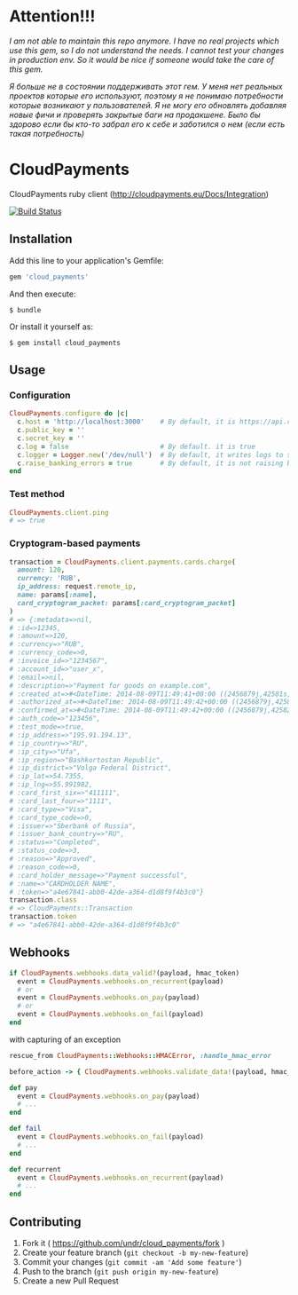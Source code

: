# Attention!!!

*I am not able to maintain this repo anymore. I have no real projects which use this gem, so I do not understand the needs. I cannot test your changes in production env. So it would be nice if someone would take the care of this gem.*

*Я больше не в состоянии поддерживать этот гем. У меня нет реальных проектов которые его используют, поэтому я не понимаю потребности которые возникают у пользователей. Я не могу его обновлять добавляя новые фичи и проверять закрытые баги на продакшене. Было бы здорово если бы кто-то забрал его к себе и заботился о нем (если есть такая потребность)*

# CloudPayments

CloudPayments ruby client (http://cloudpayments.eu/Docs/Integration)

[![Build Status](https://travis-ci.org/undr/cloud_payments.svg)](https://travis-ci.org/undr/cloud_payments)

## Installation

Add this line to your application's Gemfile:

```ruby
gem 'cloud_payments'
```

And then execute:

```
$ bundle
```

Or install it yourself as:

```
$ gem install cloud_payments
```

## Usage

### Configuration

```ruby
CloudPayments.configure do |c|
  c.host = 'http://localhost:3000'    # By default, it is https://api.cloudpayments.ru
  c.public_key = ''
  c.secret_key = ''
  c.log = false                       # By default. it is true
  c.logger = Logger.new('/dev/null')  # By default, it writes logs to stdout
  c.raise_banking_errors = true       # By default, it is not raising banking errors
end
```

### Test method

```ruby
CloudPayments.client.ping
# => true
```

### Cryptogram-based payments

```ruby
transaction = CloudPayments.client.payments.cards.charge(
  amount: 120,
  currency: 'RUB',
  ip_address: request.remote_ip,
  name: params[:name],
  card_cryptogram_packet: params[:card_cryptogram_packet]
)
# => {:metadata=>nil,
# :id=>12345,
# :amount=>120,
# :currency=>"RUB",
# :currency_code=>0,
# :invoice_id=>"1234567",
# :account_id=>"user_x",
# :email=>nil,
# :description=>"Payment for goods on example.com",
# :created_at=>#<DateTime: 2014-08-09T11:49:41+00:00 ((2456879j,42581s,0n),+0s,2299161j)>,
# :authorized_at=>#<DateTime: 2014-08-09T11:49:42+00:00 ((2456879j,42582s,0n),+0s,2299161j)>,
# :confirmed_at=>#<DateTime: 2014-08-09T11:49:42+00:00 ((2456879j,42582s,0n),+0s,2299161j)>,
# :auth_code=>"123456",
# :test_mode=>true,
# :ip_address=>"195.91.194.13",
# :ip_country=>"RU",
# :ip_city=>"Ufa",
# :ip_region=>"Bashkortostan Republic",
# :ip_district=>"Volga Federal District",
# :ip_lat=>54.7355,
# :ip_lng=>55.991982,
# :card_first_six=>"411111",
# :card_last_four=>"1111",
# :card_type=>"Visa",
# :card_type_code=>0,
# :issuer=>"Sberbank of Russia",
# :issuer_bank_country=>"RU",
# :status=>"Completed",
# :status_code=>3,
# :reason=>"Approved",
# :reason_code=>0,
# :card_holder_message=>"Payment successful",
# :name=>"CARDHOLDER NAME",
# :token=>"a4e67841-abb0-42de-a364-d1d8f9f4b3c0"}
transaction.class
# => CloudPayments::Transaction
transaction.token
# => "a4e67841-abb0-42de-a364-d1d8f9f4b3c0"
```

## Webhooks

```ruby
if CloudPayments.webhooks.data_valid?(payload, hmac_token)
  event = CloudPayments.webhooks.on_recurrent(payload)
  # or
  event = CloudPayments.webhooks.on_pay(payload)
  # or
  event = CloudPayments.webhooks.on_fail(payload)
end
```

with capturing of an exception

```ruby
rescue_from CloudPayments::Webhooks::HMACError, :handle_hmac_error

before_action -> { CloudPayments.webhooks.validate_data!(payload, hmac_token) }

def pay
  event = CloudPayments.webhooks.on_pay(payload)
  # ...
end

def fail
  event = CloudPayments.webhooks.on_fail(payload)
  # ...
end

def recurrent
  event = CloudPayments.webhooks.on_recurrent(payload)
  # ...
end
```

## Contributing

1. Fork it ( https://github.com/undr/cloud_payments/fork )
2. Create your feature branch (`git checkout -b my-new-feature`)
3. Commit your changes (`git commit -am 'Add some feature'`)
4. Push to the branch (`git push origin my-new-feature`)
5. Create a new Pull Request
